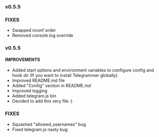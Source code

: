 ### v0.5.5

### FIXES

- Swapped nconf order
- Removed console.log override

### v0.5.5

#### IMPROVEMENTS

- Added start options and environment variables to configure config and hook dir (If you want to install Telegrammer globally)
- Improved README.md file
- Added "Config" section in README.md
- Improved logging
- Added telegram.js bin
- Decided to add this very file :)

### FIXES

- Squashed "allowed_usernames" bug
- Fixed telegram.js nasty bug

